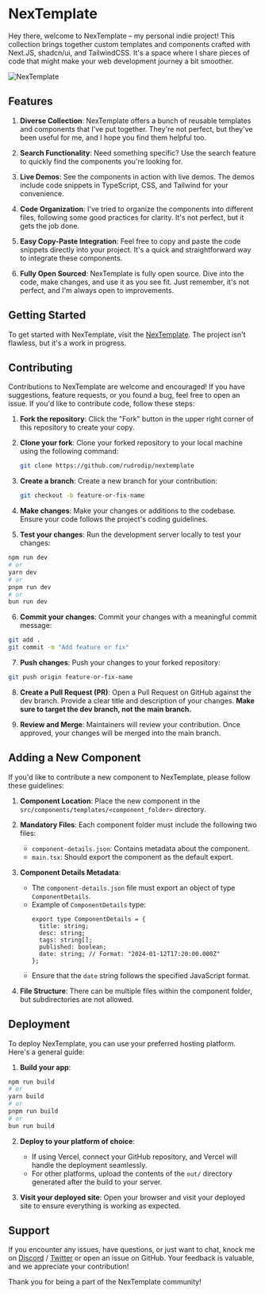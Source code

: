 # NexTemplate

Hey there, welcome to NexTemplate – my personal indie project! This collection brings together custom templates and components crafted with Next.JS, shadcn/ui, and TailwindCSS. It's a space where I share pieces of code that might make your web development journey a bit smoother.

![NexTemplate](https://nextemplate.vercel.app/nextemplate.gif)

## Features

1. **Diverse Collection**: NexTemplate offers a bunch of reusable templates and components that I've put together. They're not perfect, but they've been useful for me, and I hope you find them helpful too.

2. **Search Functionality**: Need something specific? Use the search feature to quickly find the components you're looking for.

3. **Live Demos**: See the components in action with live demos. The demos include code snippets in TypeScript, CSS, and Tailwind for your convenience.

4. **Code Organization**: I've tried to organize the components into different files, following some good practices for clarity. It's not perfect, but it gets the job done.

5. **Easy Copy-Paste Integration**: Feel free to copy and paste the code snippets directly into your project. It's a quick and straightforward way to integrate these components.

6. **Fully Open Sourced**: NexTemplate is fully open source. Dive into the code, make changes, and use it as you see fit. Just remember, it's not perfect, and I'm always open to improvements.

## Getting Started

To get started with NexTemplate, visit the [NexTemplate](https://nextemplate.vercel.app). The project isn't flawless, but it's a work in progress.

## Contributing

Contributions to NexTemplate are welcome and encouraged! If you have suggestions, feature requests, or you found a bug, feel free to open an issue. If you'd like to contribute code, follow these steps:

1. **Fork the repository**: Click the "Fork" button in the upper right corner of this repository to create your copy.

2. **Clone your fork**: Clone your forked repository to your local machine using the following command:

   ```bash
   git clone https://github.com/rudrodip/nextemplate
   ```

3. **Create a branch**: Create a new branch for your contribution:

   ```bash
   git checkout -b feature-or-fix-name
   ```

4. **Make changes**: Make your changes or additions to the codebase. Ensure your code follows the project's coding guidelines.

5. **Test your changes**: Run the development server locally to test your changes:

```bash
npm run dev
# or
yarn dev
# or
pnpm run dev
# or
bun run dev
```

6. **Commit your changes**: Commit your changes with a meaningful commit message:

```bash
git add .
git commit -m "Add feature or fix"
```

7. **Push changes**: Push your changes to your forked repository:

```bash
git push origin feature-or-fix-name
```

8. **Create a Pull Request (PR)**: Open a Pull Request on GitHub against the dev branch. Provide a clear title and description of your changes.
   **Make sure to target the dev branch, not the main branch.**

9. **Review and Merge**: Maintainers will review your contribution. Once approved, your changes will be merged into the main branch.

## Adding a New Component

If you'd like to contribute a new component to NexTemplate, please follow these guidelines:

1. **Component Location**: Place the new component in the `src/components/templates/<component_folder>` directory.

2. **Mandatory Files**: Each component folder must include the following two files:

   - `component-details.json`: Contains metadata about the component.
   - `main.tsx`: Should export the component as the default export.

3. **Component Details Metadata**:

   - The `component-details.json` file must export an object of type `ComponentDetails`.
   - Example of `ComponentDetails` type:
     ```
     export type ComponentDetails = {
       title: string;
       desc: string;
       tags: string[];
       published: boolean;
       date: string; // Format: "2024-01-12T17:20:00.000Z"
     };
     ```
   - Ensure that the `date` string follows the specified JavaScript format.

4. **File Structure**: There can be multiple files within the component folder, but subdirectories are not allowed.

## Deployment

To deploy NexTemplate, you can use your preferred hosting platform. Here's a general guide:

1. **Build your app**:

```bash
npm run build
# or
yarn build
# or
pnpm run build
# or
bun run build
```

2. **Deploy to your platform of choice**:

   - If using Vercel, connect your GitHub repository, and Vercel will handle the deployment seamlessly.
   - For other platforms, upload the contents of the `out/` directory generated after the build to your server.

3. **Visit your deployed site**: Open your browser and visit your deployed site to ensure everything is working as expected.

## Support

If you encounter any issues, have questions, or just want to chat, knock me on [Discord](https://discordapp.com/users/841126921886498817) / [Twitter](https://twitter.com/rds_agi) or open an issue on GitHub. Your feedback is valuable, and we appreciate your contribution!

Thank you for being a part of the NexTemplate community!
